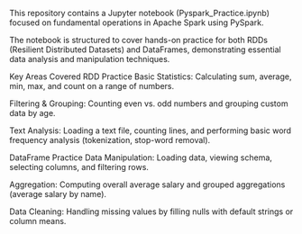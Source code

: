 This repository contains a Jupyter notebook (Pyspark_Practice.ipynb) focused on fundamental operations in Apache Spark using PySpark.

The notebook is structured to cover hands-on practice for both RDDs (Resilient Distributed Datasets) and DataFrames, demonstrating essential data analysis and manipulation techniques.

Key Areas Covered
RDD Practice
Basic Statistics: Calculating sum, average, min, max, and count on a range of numbers.

Filtering & Grouping: Counting even vs. odd numbers and grouping custom data by age.

Text Analysis: Loading a text file, counting lines, and performing basic word frequency analysis (tokenization, stop-word removal).

DataFrame Practice
Data Manipulation: Loading data, viewing schema, selecting columns, and filtering rows.

Aggregation: Computing overall average salary and grouped aggregations (average salary by name).

Data Cleaning: Handling missing values by filling nulls with default strings or column means.
